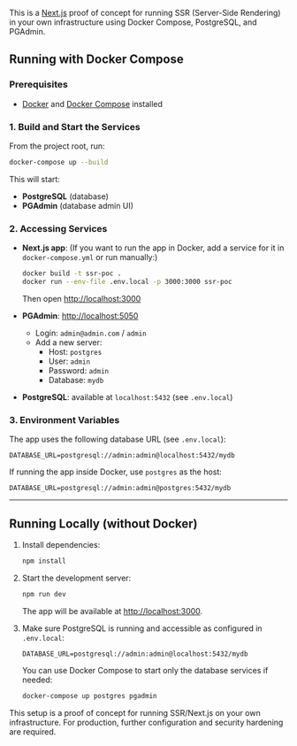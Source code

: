 This is a [Next.js](https://nextjs.org) proof of concept for running SSR (Server-Side Rendering) in your own infrastructure using Docker Compose, PostgreSQL, and PGAdmin.

## Running with Docker Compose

### Prerequisites

- [Docker](https://www.docker.com/products/docker-desktop) and [Docker Compose](https://docs.docker.com/compose/install/) installed

### 1. Build and Start the Services

From the project root, run:

```bash
docker-compose up --build
```

This will start:

- **PostgreSQL** (database)
- **PGAdmin** (database admin UI)

### 2. Accessing Services

- **Next.js app**: (If you want to run the app in Docker, add a service for it in `docker-compose.yml` or run manually:)

  ```bash
  docker build -t ssr-poc .
  docker run --env-file .env.local -p 3000:3000 ssr-poc
  ```

  Then open [http://localhost:3000](http://localhost:3000)

- **PGAdmin**: [http://localhost:5050](http://localhost:5050)

  - Login: `admin@admin.com` / `admin`
  - Add a new server:
    - Host: `postgres`
    - User: `admin`
    - Password: `admin`
    - Database: `mydb`

- **PostgreSQL**: available at `localhost:5432` (see `.env.local`)

### 3. Environment Variables

The app uses the following database URL (see `.env.local`):

```
DATABASE_URL=postgresql://admin:admin@localhost:5432/mydb
```

If running the app inside Docker, use `postgres` as the host:

```
DATABASE_URL=postgresql://admin:admin@postgres:5432/mydb
```

---

## Running Locally (without Docker)

1. Install dependencies:
   ```bash
   npm install
   ```
2. Start the development server:

   ```bash
   npm run dev
   ```

   The app will be available at [http://localhost:3000](http://localhost:3000).

3. Make sure PostgreSQL is running and accessible as configured in `.env.local`:
   ```
   DATABASE_URL=postgresql://admin:admin@localhost:5432/mydb
   ```
   You can use Docker Compose to start only the database services if needed:
   ```bash
   docker-compose up postgres pgadmin
   ```

This setup is a proof of concept for running SSR/Next.js on your own infrastructure. For production, further configuration and security hardening are required.
